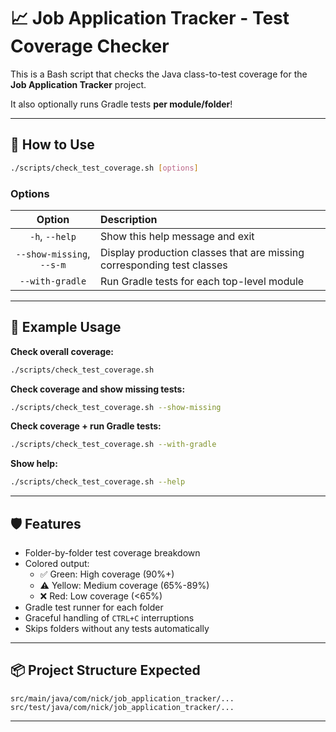# 📈 Job Application Tracker - Test Coverage Checker

This is a Bash script that checks the Java class-to-test coverage for the **Job Application Tracker** project.

It also optionally runs Gradle tests **per module/folder**!

---

## 🚀 How to Use

```bash
./scripts/check_test_coverage.sh [options]
```

### Options

| Option | Description |
|:------:|:------------|
| `-h`, `--help` | Show this help message and exit |
| `--show-missing`, `--s-m` | Display production classes that are missing corresponding test classes |
| `--with-gradle` | Run Gradle tests for each top-level module |

---

## 📂 Example Usage

**Check overall coverage:**
```bash
./scripts/check_test_coverage.sh
```

**Check coverage and show missing tests:**
```bash
./scripts/check_test_coverage.sh --show-missing
```

**Check coverage + run Gradle tests:**
```bash
./scripts/check_test_coverage.sh --with-gradle
```

**Show help:**
```bash
./scripts/check_test_coverage.sh --help
```

---

## 🛡️ Features

- Folder-by-folder test coverage breakdown
- Colored output:
  - ✅ Green: High coverage (90%+)
  - ⚠️ Yellow: Medium coverage (65%-89%)
  - ❌ Red: Low coverage (<65%)
- Gradle test runner for each folder
- Graceful handling of `CTRL+C` interruptions
- Skips folders without any tests automatically

---

## 📦 Project Structure Expected

```
src/main/java/com/nick/job_application_tracker/...
src/test/java/com/nick/job_application_tracker/...
```

---


